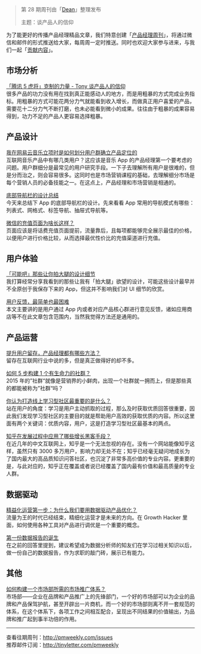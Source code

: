 > 第 28 期周刊由「[Dean](http://pmweekly.com/contributors#dean)」整理发布 
> 
> 主题：谈产品人的信仰

为了能更好的传播产品经理精品文章，我们特意创建「[产品经理周刊](http://pmweekly.com/)」，将通过微信和邮件的形式推送给大家，每周周一定时推送。同时也欢迎大家参与进来，与我们一起「[贡献内容](https://github.com/vincent4j/pmweekly.com/issues/new)」。

## 市场分析

[「腾讯 5 虎将」克制的力量 - Tony 谈产品人的信仰](http://mp.weixin.qq.com/s?__biz=MzA3MzA4NjgxMg==&mid=2651831122&idx=1&sn=82b5f21cd8c8b8f668bf477ca5deedc0&scene=23&srcid=0526XLdaDXzPiQUTkAb7vhQ8#rd)  
很多产品的功力没有用在找到真正能感动人的地方，而是用粗暴的方式完成业务指标。用粗暴的方式可能花两分力气就能看到收入增长，而做真正用户喜爱的产品，需要花十二分力气不断打磨，也未必能看到微小的成果。往往由于粗暴的成果容易得到，功力不足的产品人更容易选择粗暴。

## 产品设计

[我在网易云音乐立项时是如何划分用户群确立产品定位的](http://www.pmcaff.com/article?id=230349279143040&from=groupmessage&isappinstalled=1)   
互联网音乐产品中有哪几类用户？这应该是音乐 App 的产品经理第一个要考虑的问题。用户群细分是最常见的用户研究手段。一下子去理解所有用户是很难的，但是分而治之，则会容易很多。这同时也是市场营销课程的基础，去理解细分市场是每个营销人员的必备技能之一。在这点上，产品经理和市场营销是相通的。

[底部导航栏的设计总结](http://mp.weixin.qq.com/s?__biz=MjM5NTQ5MjIyMA==&mid=2654536955&idx=2&sn=02174e55037a25398bec8cac11cdc5d4&scene=23&srcid=052683DIQmLQwWzQTCFBsUjE#rd)  
今天来总结下 App 的底部导航栏的设计。先来看看 App 常用的导航模式有哪些：列表式、网格式、标签导航、抽屉式导航等。

[微信的充值页面为啥长这样？](http://mp.weixin.qq.com/s?__biz=MjM5NDEwMjg2MA==&mid=2650904962&idx=1&sn=d8e4b95b731f64c95c5523eaafb34a0a&scene=23&srcid=0526lIKGCArm3MJCreVA0DiO#rd)  
页面应该是将话费充值页面提前，流量靠后，且每项都能够完全展示最佳的价格，以便用户进行价格比较，从而选择最优性价比的充值渠道进行充值。

## 用户体验

[「可能吧」那些让你拍大腿的设计细节](http://mp.weixin.qq.com/s?__biz=MjM5ODQwMjA4MA==&mid=2649293435&idx=1&sn=0ba631bd5c71ad92d0c6b76c18811b35&scene=23&srcid=0526RPPiXnNjIO0vyE9CrvqM#rd)  
我打算经常分享我看到的那些让我有「拍大腿」欲望的设计，可能这些设计最早并不全原创于我保存下来的 App，但这并不影响我们对 UI 细节的欣赏。

[用户反馈，最简单也最困难](http://www.pmcaff.com/article/index/235182406679680?from=selection)  
本文主要讲的是用户通过 App 内或者对应产品核心群进行意见反馈，诸如应用商店等不在此文章包含范围内，当然我觉得方法还是通用的。

## 产品运营

[提升用户留存，产品经理都有哪些方法？](http://www.pmcaff.com/article/index/227495598348416?from=label&pmc_param%5Blabel_name%5D=UED)  
留存在互联网行业中说的多，但是真正做得好的却不多。

[如何 5 步构建 1 个有生命力的社群？](http://www.pmcaff.com/article/index/2000000000008359)  
2015 年的”社群“就像是营销界的小鲜肉，出现一个社群就一拥而上，但是那些真的都能被称为”社群“吗？

[你认为打造线上学习型社区最重要的是什么？](http://www.pmcaff.com/discuss/answer/227768968933440?from=selection)  
站在用户的角度：学习是用户主动抓取的过程，那么及时获取优质回答很重要，因此我们发现学习型社区的主要目的就是帮助用户高效的获取优质的内容。所以这里面有两个关键词：优质内容，用户，这是打造学习型社区最基本的两点。

[知乎在发展过程中应用了哪些增长黑客手段？](http://mp.weixin.qq.com/s?__biz=MzA4NzA5MzA0OQ==&mid=2653145046&idx=4&sn=53fb38cdbce182d3442af623a298978e&scene=23&srcid=0527WWoYvcRLBbuaIMbzPdEW#rd)  
在近几年的中文互联网上，知乎是一个无法忽视的存在。没有一个网站能像知乎这样，虽然只有 3000 多万用户，影响力却无处不在；知乎已经毫无疑问地成长为了国内最大的高品质知识问答社区，也沉淀了非常多高价值的专业内容。更重要的是，与此对应的，知乎正在覆盖或者说已经覆盖了国内最有价值和最高质量的专业人群。

## 数据驱动

[精益化运营第一步：为什么我们要用数据驱动产品优化？](http://mp.weixin.qq.com/s?__biz=MzI2MTAxOTk5OQ==&mid=2650940691&idx=1&sn=9138baf3d04c62676d5f0ab3d22b5589&scene=23&srcid=0523zYYPDlK46QopFxx96CEL#rd)  
流量为王的时代已经结束，精细化运营才是未来的方向。在 Growth Hacker 里面，如何使用各种工具对产品进行调优是一个重要的概念。

[第一份数据报告的诞生](https://zhuanlan.zhihu.com/p/20256824)  
在之前的回答里提到，建议希望成为数据分析师的知友们在学习过相关知识以后，做一份自己的数据报告，作为求职的敲门砖，展示已有能力。

## 其他

[如何构建一个市场部所需的市场推广体系？](http://mp.weixin.qq.com/s?__biz=MjM5NTQ5MjIyMA==&mid=2654536916&idx=2&sn=3e7a0ac1adca1f51348ab5f55804668a&scene=23&srcid=0524ppR4yDWyhGkPLZOebQii#rd)  
市场部——企业在品牌和产品推广上的先锋部门，一个好的市场部可以为企业的品牌和产品保驾护航，甚至开辟出一片商机，而一个好的市场部则离不开一套规范的体系，在这个体系下，各项工作之间相互配合，呈现出不同结果的价值输出，为品牌和推广起到事半功倍的作用。

---
查看往期周刊：<http://pmweekly.com/issues>     
推荐邮件订阅：<http://tinyletter.com/pmweekly>